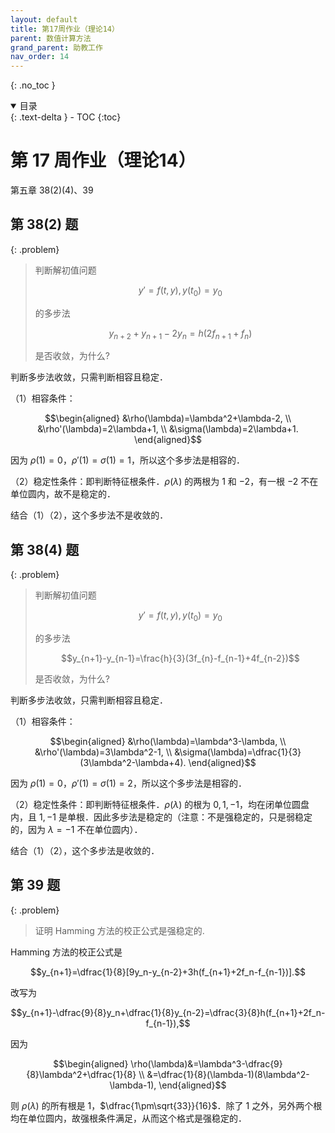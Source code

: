 ```yaml
---
layout: default
title: 第17周作业（理论14） 
parent: 数值计算方法
grand_parent: 助教工作
nav_order: 14
---
```


{: .no_toc }

<details open markdown="block">
  <summary>
    目录
  </summary>
  {: .text-delta }
- TOC
{:toc}
</details>

# 第 17 周作业（理论14）

第五章 38(2)(4)、39

## 第 38(2) 题

{: .problem}
> 判断解初值问题
>
> $$y'=f(t,y), y(t_0)=y_0$$
>
> 的多步法 
>
> $$y_{n+2}+y_{n+1}-2y_n=h(2f_{n+1}+f_n)$$
>
> 是否收敛，为什么?

判断多步法收敛，只需判断相容且稳定．

（1）相容条件：

$$\begin{aligned}
&\rho(\lambda)=\lambda^2+\lambda-2, \\
&\rho'(\lambda)=2\lambda+1, \\
&\sigma(\lambda)=2\lambda+1.
\end{aligned}$$

因为 $\rho(1)=0$，$\rho'(1)=\sigma(1)=1$，所以这个多步法是相容的．

（2）稳定性条件：即判断特征根条件．$\rho(\lambda)$ 的两根为 $1$ 和 $-2$，有一根 $-2$ 不在单位圆内，故不是稳定的．

结合（1）（2），这个多步法不是收敛的．



## 第 38(4) 题

{: .problem}
> 判断解初值问题
>
> $$y'=f(t,y), y(t_0)=y_0$$
>
> 的多步法 
>
> $$y_{n+1}-y_{n-1}=\frac{h}{3}(3f_{n}-f_{n-1}+4f_{n-2})$$
>
> 是否收敛，为什么?


判断多步法收敛，只需判断相容且稳定．

（1）相容条件：

$$\begin{aligned}
&\rho(\lambda)=\lambda^3-\lambda, \\
&\rho'(\lambda)=3\lambda^2-1, \\
&\sigma(\lambda)=\dfrac{1}{3}(3\lambda^2-\lambda+4).
\end{aligned}$$

因为 $\rho(1)=0$，$\rho'(1)=\sigma(1)=2$，所以这个多步法是相容的．

（2）稳定性条件：即判断特征根条件．$\rho(\lambda)$ 的根为 $0,1,-1$，均在闭单位圆盘内，且 $1,-1$ 是单根．因此多步法是稳定的（注意：不是强稳定的，只是弱稳定的，因为 $\lambda=-1$ 不在单位圆内）．

结合（1）（2），这个多步法是收敛的．



## 第 39 题

{: .problem}
> 证明 Hamming 方法的校正公式是强稳定的.

 Hamming 方法的校正公式是

$$y_{n+1}=\dfrac{1}{8}[9y_n-y_{n-2}+3h(f_{n+1}+2f_n-f_{n-1})].$$

改写为

$$y_{n+1}-\dfrac{9}{8}y_n+\dfrac{1}{8}y_{n-2}=\dfrac{3}{8}h(f_{n+1}+2f_n-f_{n-1}),$$

因为

$$\begin{aligned}
\rho(\lambda)&=\lambda^3-\dfrac{9}{8}\lambda^2+\dfrac{1}{8} \\
&=\dfrac{1}{8}(\lambda-1)(8\lambda^2-\lambda-1),
\end{aligned}$$

则 $\rho(\lambda)$ 的所有根是 $1$，$\dfrac{1\pm\sqrt{33}}{16}$．除了 $1$ 之外，另外两个根均在单位圆内，故强根条件满足，从而这个格式是强稳定的．






